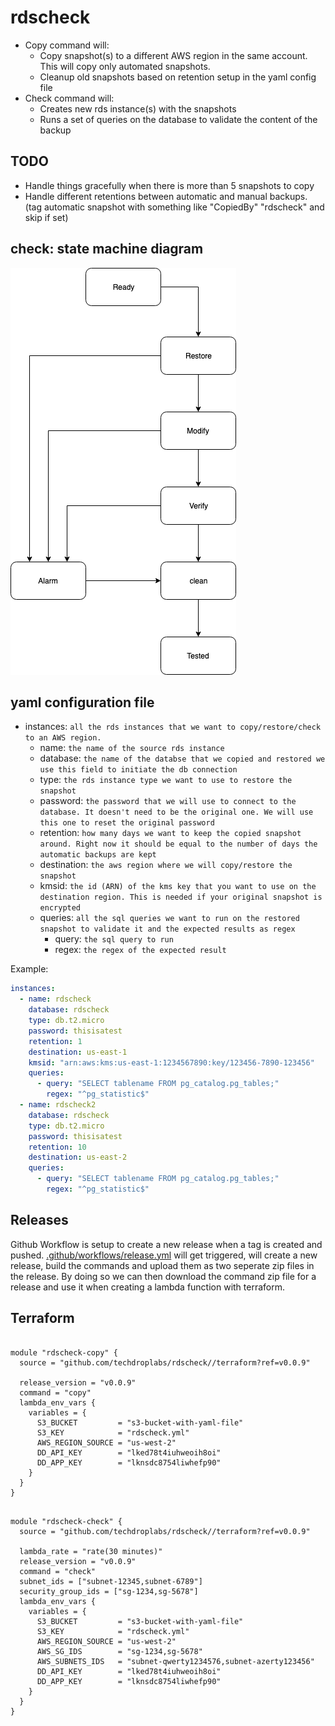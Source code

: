 # rdscheck
+ Copy command will:
    - Copy snapshot(s) to a different AWS region in the same account. This will copy only automated snapshots.
    - Cleanup old snapshots based on retention setup in the yaml config file
+ Check command will:
    - Creates new rds instance(s) with the snapshots
    - Runs a set of queries on the database to validate the content of the backup

## TODO

- Handle things gracefully when there is more than 5 snapshots to copy
- Handle different retentions between automatic and manual backups. (tag automatic snapshot with something like "CopiedBy" "rdscheck" and skip if set)

## check: state machine diagram

![state machine](/img/state-machine.png)

## yaml configuration file

+ instances: `all the rds instances that we want to copy/restore/check to an AWS region.`
    - name: `the name of the source rds instance`
    - database: `the name of the databse that we copied and restored we use this field to initiate the db connection`
    - type: `the rds instance type we want to use to restore the snapshot`
    - password: `the password that we will use to connect to the database. It doesn't need to be the original one. We will use this one to reset the original password`
    - retention: `how many days we want to keep the copied snapshot around. Right now it should be equal to the number of days the automatic backups are kept`
    - destination: `the aws region where we will copy/restore the snapshot`
    - kmsid: `the id (ARN) of the kms key that you want to use on the destination region. This is needed if your original snapshot is encrypted`
    - queries: `all the sql queries we want to run on the restored snapshot to validate it and the expected results as regex`
      - query: `the sql query to run`
      - regex: `the regex of the expected result`

Example:
```yaml
instances:
  - name: rdscheck
    database: rdscheck
    type: db.t2.micro
    password: thisisatest
    retention: 1
    destination: us-east-1
    kmsid: "arn:aws:kms:us-east-1:1234567890:key/123456-7890-123456"
    queries:
      - query: "SELECT tablename FROM pg_catalog.pg_tables;"
        regex: "^pg_statistic$"
  - name: rdscheck2
    database: rdscheck
    type: db.t2.micro
    password: thisisatest
    retention: 10
    destination: us-east-2
    queries:
      - query: "SELECT tablename FROM pg_catalog.pg_tables;"
        regex: "^pg_statistic$"
```

## Releases

Github Workflow is setup to create a new release when a tag is created and pushed.
[.github/workflows/release.yml](.github/workflows/release.yml) will get triggered, will create a new release, build the commands and upload them as two seperate zip files in the release.
By doing so we can then download the command zip file for a release and use it when creating a lambda function with terraform.

## Terraform

```hcl

module "rdscheck-copy" {
  source = "github.com/techdroplabs/rdscheck//terraform?ref=v0.0.9"

  release_version = "v0.0.9"
  command = "copy"
  lambda_env_vars {
    variables = {
      S3_BUCKET         = "s3-bucket-with-yaml-file"
      S3_KEY            = "rdscheck.yml"
      AWS_REGION_SOURCE = "us-west-2"
      DD_API_KEY        = "lked78t4iuhweoih8oi"
      DD_APP_KEY        = "lknsdc8754liwhefp90"
    }
  }
}

```

```hcl

module "rdscheck-check" {
  source = "github.com/techdroplabs/rdscheck//terraform?ref=v0.0.9"

  lambda_rate = "rate(30 minutes)"
  release_version = "v0.0.9"
  command = "check"
  subnet_ids = ["subnet-12345,subnet-6789"]
  security_group_ids = ["sg-1234,sg-5678"]
  lambda_env_vars {
    variables = {
      S3_BUCKET         = "s3-bucket-with-yaml-file"
      S3_KEY            = "rdscheck.yml"
      AWS_REGION_SOURCE = "us-west-2"
      AWS_SG_IDS        = "sg-1234,sg-5678"
      AWS_SUBNETS_IDS   = "subnet-qwerty1234576,subnet-azerty123456"
      DD_API_KEY        = "lked78t4iuhweoih8oi"
      DD_APP_KEY        = "lknsdc8754liwhefp90"
    }
  }
}

```
